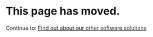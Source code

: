 # This page has moved.

Continue to: [Find out about our other software solutions](https://modalitysystems.com/software/)
